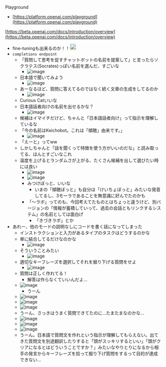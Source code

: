 
Playground
- [https://platform.openai.com/playground](https://platform.openai.com/playground)


[https://beta.openai.com/docs/introduction/overview](https://beta.openai.com/docs/introduction/overview)
- fine-tuningも出来るのか！！<img src='https://scrapbox.io/api/pages/nishio/nishio/icon' alt='nishio.icon' height="19.5"/>
- `completions endpoint`
    - 「質問して思考を促すチャットボットの名前を提案して」と言ったらソクラテス(Socrates)っぽい名前を選んだ、すごいな
        - ![image](https://gyazo.com/3a232960e15c26c22a49d758bf3225fd/thumb/1000)
    - 日本語で聞いてみよう
        - ![image](https://gyazo.com/97e9d512df9f5a0ec258e4a1ab7e0598/thumb/1000)
    - あーなるほど、質問に答えてるのではなく続く文章の生成をしてるのか
        - ![image](https://gyazo.com/1e6c117a7080dc0c979bd3a785b04d8a/thumb/1000)
    - Curious Catいいな
    - 日本語話者向けの名前を出せるかな？
        - ![image](https://gyazo.com/86def19fb9b4741c4b7753460d2edddd/thumb/1000)
    - 候補はイマイチだけど、ちゃんと「日本語話者向け」って指示を理解しているな
    - 「今の名前はKeichobot。これは「傾聴」由来です。」
        - ![image](https://gyazo.com/4b9ce54d3010ffe72d17b8ffea0a7222/thumb/1000)
    - 「えーと」ってww
    - しかしちゃんと「話を聞くって特徴を使う方がいいのだな」と読み取ってる、ほんとすごいなこれ
    - 温度を上げるとランダムさが上がる、たくさん候補を出して選びたい時には良い
        - ![image](https://gyazo.com/9a41f673c32e7f753d10bf827c614e03/thumb/1000)
        - ![image](https://gyazo.com/472d3a68323ffe288350df77e9f089a9/thumb/1000)
        - みつけぼっと、いいな
            - いまの「傾聴ぼっと」も自分は「けいちょぼっと」みたいな発音してるし、3モーラであることを無意識に好んでたのかも
        - 「〜ラボ」ってのも、今回考えてたものとはちょっと違うけど、別バージョンの「情報が蓄積していって、過去の会話ともリンクするシステム」の名前としては面白げ
            - 「きづきラボ」とか
- あれー、他のモードの説明なしにコードを書く話になってしまった
    - インストラクションと入力があるタイプのタスクはどうするのかな
    - 単に結合してるだけなのかな
        - ![image](https://gyazo.com/6a3b8ebd081ea624c8050d8c4ea6b621/thumb/1000)
    - そういうことみたい
        - ![image](https://gyazo.com/c84e778d970de5f4b8ff7b6fa0aa8b23/thumb/1000)
    - 適切なキーフレーズを選択してそれを掘り下げる質問をせよ
        - ![image](https://gyazo.com/336666b3aef107350c54ce28e04ad67a/thumb/1000)
    - 質問は正しく作れてる！
        - 解答は作らなくていいんだよ…
    - ![image](https://gyazo.com/29a55ee2170c85b9c0db012e69d774ca/thumb/1000)
        - うーん
    - ![image](https://gyazo.com/f1503fd802a572d4dbba40f1bd594402/thumb/1000)
    - ![image](https://gyazo.com/e29ddfc0cd95a50ab463925705184283/thumb/1000)
    - ![image](https://gyazo.com/0377b17e5bae715d0f1e411ed4592b7b/thumb/1000)
    - うーん、さっきはうまく質問できてたのに…たまたまなのかな…
    - ![image](https://gyazo.com/5c608677bfa32b88e9d63d2e60edbb7d/thumb/1000)
    - ![image](https://gyazo.com/a74431dc374dcade31b75361c7fadfbd/thumb/1000)
    - ![image](https://gyazo.com/174b5d3e5addc9de13bdd90072e9db6f/thumb/1000)
    - うーん。日本語で質問文を作れという指示が理解してもらえない。出てきた質問文を別途翻訳したりすると「頭がスッキリするといい」「頭がクリアになるとはどういうことですか？」みたいなやりとりになるから相手の発言からキーフレーズを拾って掘り下げ質問をするって目的が達成できない…

